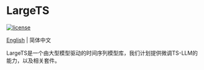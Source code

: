# LargeTS

[![license](https://img.shields.io/github/license/liaoyuhua/largets.svg)](https://github.com/liaoyuhua/largets/blob/main/LICENSE)

[English](README.md) | 简体中文

LargeTS是一个由大型模型驱动的时间序列模型库，我们计划提供微调TS-LLM的能力，以及相关套件。